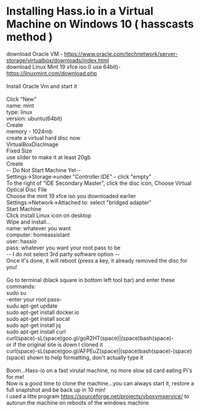 # Installing Hass.io in a Virtual Machine on Windows 10 ( hasscasts method )

download Oracle VM - https://www.oracle.com/technetwork/server-storage/virtualbox/downloads/index.html<br/>
download Linux Mint 19 xfce iso (I use 64bit)- https://linuxmint.com/download.php<br/>
<br/>
Install Oracle Vm and start it<br/>
<br/>
Click "New"<br/>
name: mint<br/>
type: linux<br/>
version: ubuntu(64bit)<br/> 
Create<br/>
memory - 1024mb<br/>
create a virtual hard disc now<br/>
VirtualBoxDiscImage<br/>
Fixed Size<br/>
use slider to make it at least 20gb<br/>
Create<br/>
-- Do Not Start Machine Yet--<br/>
Settings->Storage->under "Controller:IDE" - click "empty"<br/>
To the right of "IDE Secondary Master", click the disc icon, Choose Virtual Optical Disc File<br/>
Choose the mint 19 xfce iso you downloaded earlier<br/>
Settings->Network->Attached to: select "bridged adapter"<br/>
Start Machine<br/>
Click install Linux icon on desktop<br/>
Wipe and install...<br/>
name: whatever you want<br/>
computer: homeassistant<br/>
user: hassio<br/>
pass: whatever you want your root pass to be<br/>
-- I do not select 3rd party software option --<br/>
Once it's done, it will reboot (press a key, it already removed the disc for you!<br/>
<br/>
Go to terminal (black square in bottom left tool bar) and enter these commands:<br/>
sudo su<br/>
-enter your root pass-<br/>
sudu apt-get update<br/>
sudo apt-get install docker.io<br/>
sudo apt-get install socat<br/>
sudo apt-get install jq<br/>
sudo apt-get install curl<br/>
curl(space)-sL(space)goo.gl/goR2HT(space)|(space)bash(space)-<br/>
or if the original site is down I cloned it<br/>
curl(space)-sL(space)goo.gl/AFPEuZ(space)|(space)bash(space)-(space)<br/>
(space) shown to help formatting, don't actually type it<br/>
<br/>
Boom...Hass-io on a fast virutal machine, no more slow sd card eating Pi's for me!<br/>
Now is a good time to clone the machine...you can always start it, restore a full snaptshot and be back up in 10 min!<br/>
I used a litte program https://sourceforge.net/projects/vboxvmservice/ to autorun the machine on reboots of the windows machine


